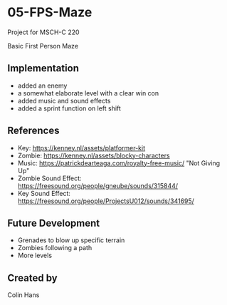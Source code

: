 # 05-FPS-Maze
Project for MSCH-C 220


Basic First Person Maze
## Implementation
+ added an enemy
+ a somewhat elaborate level with a clear win con
+ added music and sound effects
+ added a sprint function on left shift

## References
+ Key: https://kenney.nl/assets/platformer-kit
+ Zombie: https://kenney.nl/assets/blocky-characters
+ Music: https://patrickdearteaga.com/royalty-free-music/ "Not Giving Up"
+ Zombie Sound Effect: https://freesound.org/people/gneube/sounds/315844/
+ Key Sound Effect: https://freesound.org/people/ProjectsU012/sounds/341695/
## Future Development
+ Grenades to blow up specific terrain
+ Zombies following a path
+ More levels
## Created by
Colin Hans
